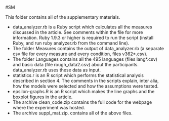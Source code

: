 #SM

This folder contains all of the supplementary materials.

- data_analyzer.rb is a Ruby script which calculates all the measures discussed in the article. See comments within the file for more information. Ruby 1.9.3 or higher is required to run the script (install Ruby, and run ruby analyzer.rb from the command line).
- The folder Measures contains the output of data_analyzer.rb (a separate csv file for every measure and every condition, files v362*.csv).
- The folder Languages contains all the 495 languages (files lang*.csv) and basic data (file rough_data2.csv) about the participants. data_analyzer.rb uses these data as input.
- statistics.r is an R script which performs the statistical analysis described in section 4. The comments in the scripts explain, inter alia, how the models were selected and how the assumptions were tested.
- epsilon-graphs.R is an R script which makes the line graphs and the boxplot figures in the article.
- The archive clean_code.zip contains the full code for the webpage where the experiment was hosted. 
- The archive suppl_mat.zip. contains all of the above files.
